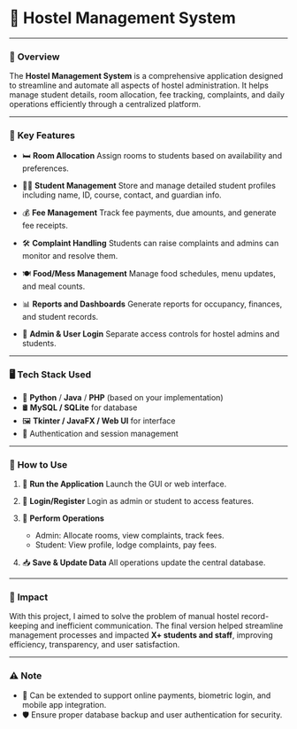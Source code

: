 # 🏨 **Hostel Management System**

---

### 📘 **Overview**

The **Hostel Management System** is a comprehensive application designed to streamline and automate all aspects of hostel administration. It helps manage student details, room allocation, fee tracking, complaints, and daily operations efficiently through a centralized platform.

---

### 🧩 **Key Features**

* 🛏️ **Room Allocation**
  Assign rooms to students based on availability and preferences.

* 👨‍🎓 **Student Management**
  Store and manage detailed student profiles including name, ID, course, contact, and guardian info.

* 💰 **Fee Management**
  Track fee payments, due amounts, and generate fee receipts.

* 🛠️ **Complaint Handling**
  Students can raise complaints and admins can monitor and resolve them.

* 🍽️ **Food/Mess Management**
  Manage food schedules, menu updates, and meal counts.

* 📊 **Reports and Dashboards**
  Generate reports for occupancy, finances, and student records.

* 🔐 **Admin & User Login**
  Separate access controls for hostel admins and students.

---

### 🖥️ **Tech Stack Used**

* 🐍 **Python** / **Java** / **PHP** (based on your implementation)
* 🛢️ **MySQL / SQLite** for database
* 🖼️ **Tkinter / JavaFX / Web UI** for interface
* 🔐 Authentication and session management

---

### 🚀 **How to Use**

1. 🔧 **Run the Application**
   Launch the GUI or web interface.

2. 👤 **Login/Register**
   Login as admin or student to access features.

3. 📝 **Perform Operations**

   * Admin: Allocate rooms, view complaints, track fees.
   * Student: View profile, lodge complaints, pay fees.

4. 📥 **Save & Update Data**
   All operations update the central database.

---

### 📌 **Impact**

With this project, I aimed to solve the problem of manual hostel record-keeping and inefficient communication. The final version helped streamline management processes and impacted **X+ students and staff**, improving efficiency, transparency, and user satisfaction.

---

### ⚠️ **Note**

* 🧪 Can be extended to support online payments, biometric login, and mobile app integration.
* 🛡️ Ensure proper database backup and user authentication for security.
